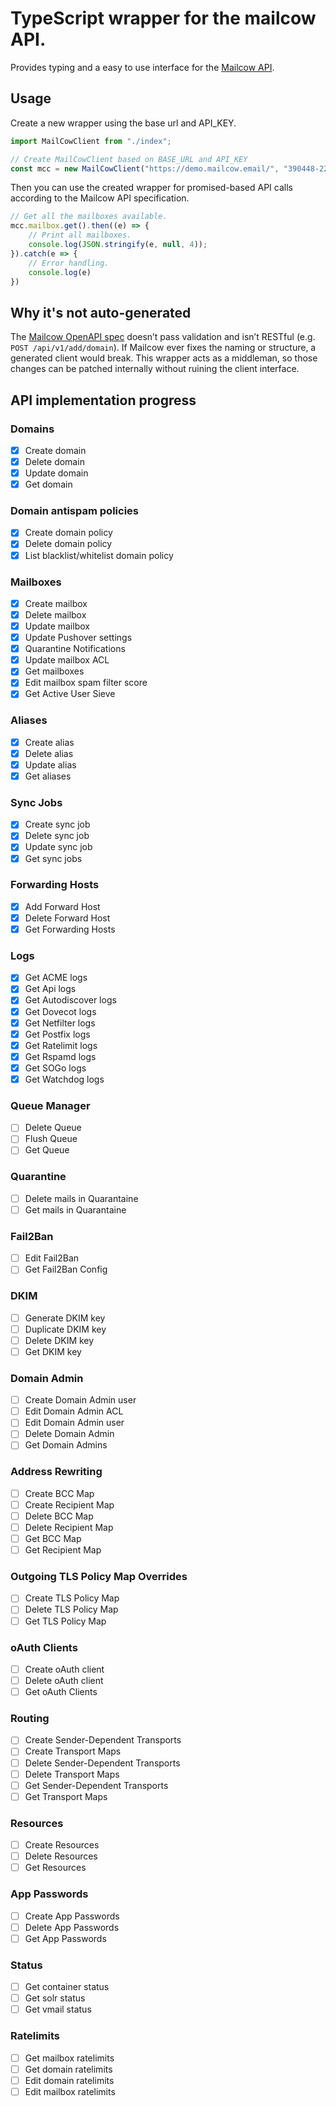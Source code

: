 # TypeScript wrapper for the mailcow API.

Provides typing and a easy to use interface for the [Mailcow API](https://mailcow.docs.apiary.io/#).
## Usage
Create a new wrapper using the base url and API_KEY.
```ts
import MailCowClient from "./index";

// Create MailCowClient based on BASE_URL and API_KEY
const mcc = new MailCowClient("https://demo.mailcow.email/", "390448-22B69F-FA37D9-19701B-6F033F");
```
Then you can use the created wrapper for promised-based API calls according to the Mailcow API specification.
```ts
// Get all the mailboxes available.
mcc.mailbox.get().then((e) => {
    // Print all mailboxes.
    console.log(JSON.stringify(e, null, 4));
}).catch(e => {
    // Error handling.
    console.log(e)
})
```

## Why it's not auto-generated

The [Mailcow OpenAPI spec](https://github.com/mailcow/mailcow-dockerized/blob/master/data/web/api/openapi.yaml) doesn’t pass validation and isn’t RESTful (e.g. `POST /api/v1/add/domain`).
If Mailcow ever fixes the naming or structure, a generated client would break.
This wrapper acts as a middleman, so those changes can be patched internally without ruining the client interface.


## API implementation progress
### Domains
- [x] Create domain
- [x] Delete domain
- [x] Update domain
- [x] Get domain

### Domain antispam policies
- [x] Create domain policy
- [x] Delete domain policy
- [x] List blacklist/whitelist domain policy

### Mailboxes
- [x] Create mailbox
- [x] Delete mailbox
- [x] Update mailbox
- [x] Update Pushover settings
- [x] Quarantine Notifications
- [x] Update mailbox ACL
- [x] Get mailboxes
- [x] Edit mailbox spam filter score
- [x] Get Active User Sieve

### Aliases
- [x] Create alias
- [x] Delete alias
- [x] Update alias
- [x] Get aliases

### Sync Jobs
- [x] Create sync job
- [x] Delete sync job
- [x] Update sync job
- [x] Get sync jobs

### Forwarding Hosts
- [x] Add Forward Host
- [x] Delete Forward Host
- [x] Get Forwarding Hosts

### Logs
- [x] Get ACME logs
- [x] Get Api logs
- [x] Get Autodiscover logs
- [x] Get Dovecot logs
- [x] Get Netfilter logs
- [x] Get Postfix logs
- [x] Get Ratelimit logs
- [x] Get Rspamd logs
- [x] Get SOGo logs
- [x] Get Watchdog logs

### Queue Manager
- [ ] Delete Queue
- [ ] Flush Queue
- [ ] Get Queue

### Quarantine
- [ ] Delete mails in Quarantaine
- [ ] Get mails in Quarantaine

### Fail2Ban
- [ ] Edit Fail2Ban
- [ ] Get Fail2Ban Config

### DKIM
- [ ] Generate DKIM key
- [ ] Duplicate DKIM key
- [ ] Delete DKIM key
- [ ] Get DKIM key

### Domain Admin
- [ ] Create Domain Admin user
- [ ] Edit Domain Admin ACL
- [ ] Edit Domain Admin user
- [ ] Delete Domain Admin
- [ ] Get Domain Admins

### Address Rewriting
- [ ] Create BCC Map
- [ ] Create Recipient Map
- [ ] Delete BCC Map
- [ ] Delete Recipient Map
- [ ] Get BCC Map
- [ ] Get Recipient Map

### Outgoing TLS Policy Map Overrides
- [ ] Create TLS Policy Map
- [ ] Delete TLS Policy Map
- [ ] Get TLS Policy Map

### oAuth Clients
- [ ] Create oAuth client
- [ ] Delete oAuth client
- [ ] Get oAuth Clients

### Routing
- [ ] Create Sender-Dependent Transports
- [ ] Create Transport Maps
- [ ] Delete Sender-Dependent Transports
- [ ] Delete Transport Maps
- [ ] Get Sender-Dependent Transports
- [ ] Get Transport Maps

### Resources
- [ ] Create Resources
- [ ] Delete Resources
- [ ] Get Resources

### App Passwords
- [ ] Create App Passwords
- [ ] Delete App Passwords
- [ ] Get App Passwords

### Status
- [ ] Get container status
- [ ] Get solr status
- [ ] Get vmail status

### Ratelimits
- [ ] Get mailbox ratelimits
- [ ] Get domain ratelimits
- [ ] Edit domain ratelimits
- [ ] Edit mailbox ratelimits
